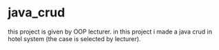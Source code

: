 # java_crud
this project is given by OOP lecturer.
in this project i made a java crud in hotel system (the case is selected by lecturer).
